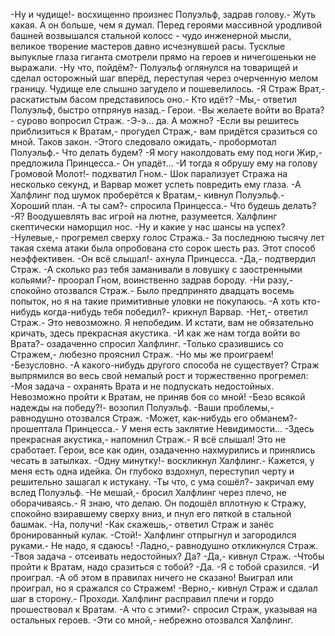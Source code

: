   -Ну и чудище!- восхищенно произнес Полуэльф, задрав голову.- Жуть какая. А он больше, чем я думал.
Перед героями массивной уродливой башней возвышался стальной колосс - чудо инженерной мысли, великое творение мастеров давно исчезнувшей расы. Тусклые выпуклые глаза гиганта смотрели прямо на героев и ничегошеньки не выражали.
-Ну что, пойдём?- Полуэльф оглянулся на товарищей и сделал осторожный шаг вперёд, переступая через очерченную мелом границу. Чудище еле слышно загудело и пошевелилось.
-Я Страж Врат,- раскатистым басом представилось оно.- Кто идёт?
-Мы,- ответил Полуэльф, быстро отпрянув назад.- Герои.
-Вы желаете войти во Врата?- сурово вопросил Страж.
-Э-э... да. А можно?
-Если вы решитесь приблизиться к Вратам,- прогудел Страж,- вам придётся сразиться со мной. Таков закон.
-Этого следовало ожидать,- пробормотал Полуэльф.- Что делать будем?
-Я могу наколдовать ему под ноги Жир,- предложила Принцесса.- Он упадёт...
-И тогда я обрушу ему на голову Громовой Молот!- подхватил Гном.- Шок парализует Стража на несколько секунд, и Варвар может успеть повредить ему глаза.
-А Халфлинг под шумок проберётся к Вратам,- кивнул Полуэльф.- Хороший план.
-А ты сам?- спросила Принцесса.- Что будешь делать?
-Я? Воодушевлять вас игрой на лютне, разумеется.
Халфлинг скептически наморщил нос.
-Ну и какие у нас шансы на успех?
-Нулевые,- прогремел сверху голос Стража.- За последнюю тысячу лет такая схема атаки была опробована сто сорок шесть раз. Этот способ неэффективен.
-Он всё слышал!- ахнула Принцесса.
-Да,- подтвердил Страж.
-А сколько раз тебя заманивали в ловушку с заостренными кольями?- проорал Гном, воинственно задрав бороду.
-Ни разу,- спокойно отозвался Страж.- Было предпринято двадцать восемь попыток, но я на такие примитивные уловки не покупаюсь.
-А хоть кто-нибудь когда-нибудь тебя победил?- крикнул Варвар.
-Нет,- ответил Страж.- Это невозможно. Я непобедим. И кстати, вам не обязательно кричать, здесь прекрасная акустика.
-И как же нам тогда войти во Врата?- озадаченно спросил Халфлинг.
-Только сразившись со Стражем,- любезно прояснил Страж.
-Но мы же проиграем!
-Безусловно.
-А какого-нибудь другого способа не существует?
Страж выпрямился во весь свой немалый рост и торжественно прогремел:
-Моя задача - охранять Врата и не подпускать недостойных. Невозможно пройти к Вратам, не приняв боя со мной!
-Безо всякой надежды на победу?!- возопил Полуэльф.
-Ваши проблемы,- равнодушно отозвался Страж.
-Может, как-нибудь его обманем?- прошептала Принцесса.- У меня есть заклятие Невидимости...
-Здесь прекрасная акустика,- напомнил Страж.- Я всё слышал! Это не сработает.
Герои, все как один, озадаченно нахмурились и принялись чесать в затылках.
-Одну минутку!- воскликнул Халфлинг.- Кажется, у меня есть одна идейка.
Он глубоко вздохнул, переступил черту и решительно зашагал к истукану.
-Ты что, с ума сошёл?- закричал ему вслед Полуэльф.
-Не мешай,- бросил Халфлинг через плечо, не оборачиваясь.- Я знаю, что делаю.
Он подошёл вплотную к Стражу, спокойно взиравшему сверху вниз, и пнул его пяткой в стальной башмак.
-На, получи!
-Как скажешь,- ответил Страж и занёс бронированный кулак.
-Стой!- Халфлинг отпрыгнул и загородился руками.- Не надо, я сдаюсь!
-Ладно,- равнодушно откликнулся Страж.
-Твоя задача - отсеивать недостойных? Да?
-Да,- кивнул Страж.
-Чтобы пройти к Вратам, надо сразиться с тобой?
-Да.
-Я с тобой сразился.
-И проиграл.
-А об этом в правилах ничего не сказано! Выиграл или проиграл, но я сражался со Стражем!
-Верно,- кивнул Страж и сдалал шаг в сторону.- Проходи.
Халфлинг расправил плечи и гордо прошествовал к Вратам.
-А что с этими?- спросил Страж, указывая на остальных героев.
-Эти со мной,- небрежно отозвался Халфлинг.      